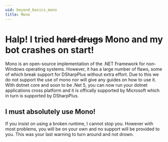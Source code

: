 ```yaml
---
uid: beyond_basics_mono
title: Mono
---
```


# Halp! I tried ~~hard drugs~~ Mono and my bot crashes on start!

Mono is an open-source implementation of the .NET Framework for non-Windows operating systems. However, it has a large 
number of flaws, some of which break support for DSharpPlus without extra effort. Due to this we do not support the use 
of mono nor will give any guides on how to use it. With dotnet core and soon to be .Net 5, you can now run your dotnet
applications cross platform and it is offically supported by Microsoft which in turn is supported by DSharpPlus.  

## I must absolutely use Mono!

If you insist on using a broken runtime, I cannot stop you. However with most problems, you will be on your own and no
support will be provided to you.  This was your last warning to turn around and not drown.  
